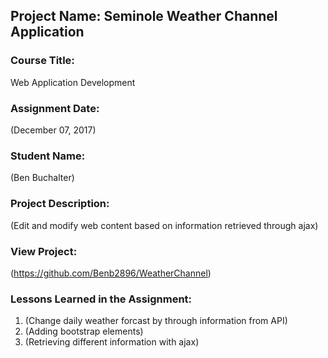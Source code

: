 ## Project Name:  Seminole Weather Channel Application

### Course Title:
Web Application Development

### Assignment Date:  
(December 07, 2017)

### Student Name:  
(Ben Buchalter)

### Project Description:
(Edit and modify web content based on information retrieved through ajax)

### View Project:
(https://github.com/Benb2896/WeatherChannel)

### Lessons Learned in the Assignment:
1. (Change daily weather forcast by through information from API)
2. (Adding bootstrap elements)
3. (Retrieving different information with ajax)
